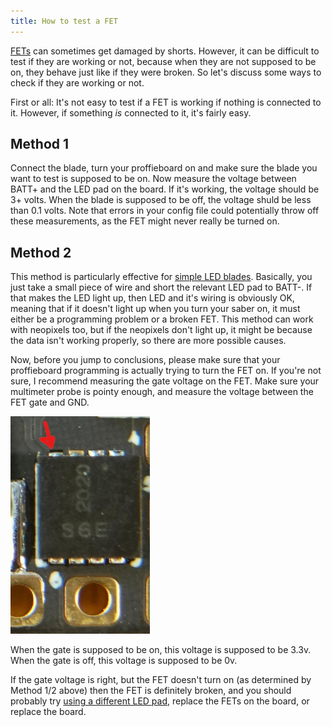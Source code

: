 ```yaml
---
title: How to test a FET
---
```


[FETs](/glossary.html#fet) can sometimes get damaged by shorts. However, it can be difficult to test if they are working or not, because when they are not supposed to be on, they behave just like if they were broken. So let's discuss some ways to check if they are working or not.

First or all: It's not easy to test if a FET is working if nothing is connected to it. However, if something *is* connected to it, it's fairly easy.

## Method 1
Connect the blade, turn your proffieboard on and make sure the blade you want to test is supposed to be on. Now measure the voltage between BATT+ and the LED pad on the board. If it's working, the voltage should be 3+ volts. When the blade is supposed to be off, the voltage shuld be less than 0.1 volts. Note that errors in your config file could potentially throw off these measurements, as the FET might never really be turned on.

## Method 2
This method is particularly effective for [simple LED blades](/config/blades/simplebladeptr.html). Basically, you just take a small piece of wire and short the relevant LED pad to BATT-. If that makes the LED light up, then LED and it's wiring is obviously OK, meaning that if it doesn't light up when you turn your saber on, it must either be a programming problem or a broken FET.  This method can work with neopixels too, but if the neopixels don't light up, it might be because the data isn't working properly, so there are more possible causes.

Now, before you jump to conclusions, please make sure that your proffieboard programming is actually trying to turn the FET on. If you're not sure, I recommend measuring the gate voltage on the FET. Make sure your multimeter probe is pointy enough, and measure the voltage between the FET gate and GND.

<img src="/images/fet-gate.jpg" width=223 height=348 alt="fet gate illustration" />

When the gate is supposed to be on, this voltage is supposed to be 3.3v. When the gate is off, this voltage is supposed to be 0v.

If the gate voltage is right, but the FET doesn't turn on (as determined by Method 1/2 above) then the FET is definitely broken, and you should probably try [using a different LED pad](/howto/switch-fets.html), replace the FETs on the board, or replace the board.

